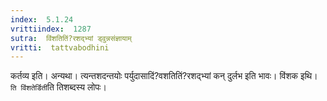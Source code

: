 ```yaml
---
index:  5.1.24
vrittiindex:  1287
sutra:  विंशतितिं?रशद्भ्यां ड्वुन्नसंज्ञायाम्
vritti:  tattvabodhini 
---
```


कर्तव्य इति। अन्यथा। त्यन्तशदन्तयोः पर्युदासादिं?वशतितिं?रशद्भ्यां कन् दुर्लभ इति भावः। विंशक इथि। `ति विंशतेर्डिती`ति तिशब्दस्य लोपः।

